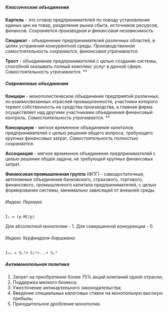 ##### Классические объединения
**Картель** - это сговор предпринимателей по поводу установления единых цен на товар, разделение рынка сбыта, источников ресурсов, финансов.
*Сохраняется производная и финансовая независимость.*

**Синдикат** - объединение предпринимателей различных областей, в целях устранения конкурентной среды.
*Производственная самостоятельность сохраняется, финансовая утрачивается.*

**Трест** - объединение предпринимателей с целью создания системы, способной оказывать полный комплекс услуг в данной сфере.
*Самостоятельность утрачивается.* **
##### Современные объединения
**Концерн** - монополистическое объединение предприятий различных, но взаимосвязанных отраслей промышленности, участники которого теряют собственность на средства производства, а главная фирма осуществляет над другими участниками объединения финансовый контроль.
*Самостоятельность утрачивается.* **

**Консорциум** - мягкое временное объединение капиталов предпринимателей с целью решения общего вопроса, требующего крупных финансовых затрат.
*Самостоятельность полностью сохраняется.*

**Ассоциация** - мягкое временное объединение предпринимателей с целью решения общей задачи, не требующей крупных финансовых затрат.

**Финансовая промышленная группа** (ФПГ) - самодостаточные, автономные объединения банковского, страхового, торгового, финансового, промышленного капитала предпринимателей, с целью формирования системы, минимально зависящей от внешней среды.

###### Индекс Лернера
	I₁ = (p-MC/p)
Для абсолютной монополии - 1.
Для совершенной конкуренции - 0.
###### Индекс Херфиндаля-Хиршмана
	Iₕₕ = S₁²+ S₂²+...+ Sₙ² 

##### Антимонопольная политика
1) Запрет на приобретение более 75% акций компаний одной отрасли;
2) Поддержка мелкого бизнеса;
3) Ужесточение антикартельного законодательства;
4) Введение специальных налоговых ставок на монопольную высокую прибыль;
5) Принудительное дробление монополии.
